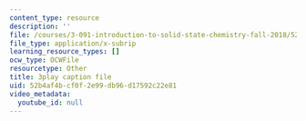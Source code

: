 ```yaml
---
content_type: resource
description: ''
file: /courses/3-091-introduction-to-solid-state-chemistry-fall-2018/52b4af4bcf0f2e99db96d17592c22e81_7NqA49Lb4nU.srt
file_type: application/x-subrip
learning_resource_types: []
ocw_type: OCWFile
resourcetype: Other
title: 3play caption file
uid: 52b4af4b-cf0f-2e99-db96-d17592c22e81
video_metadata:
  youtube_id: null
---
```

